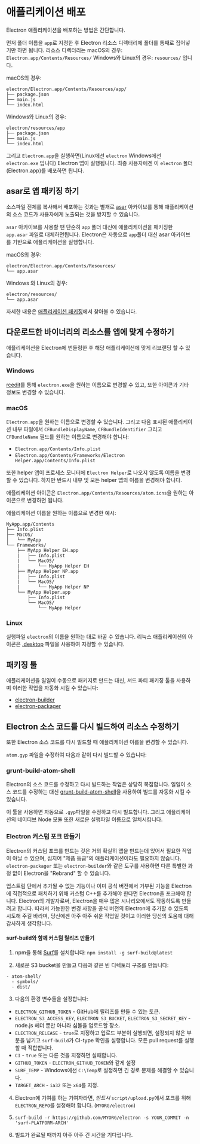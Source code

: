 # 애플리케이션 배포

Electron 애플리케이션을 배포하는 방법은 간단합니다.

먼저 폴더 이름을 `app`로 지정한 후 Electron 리소스 디렉터리에 폴더를 통째로 집어넣기만
하면 됩니다. 리소스 디렉터리는 macOS의 경우: `Electron.app/Contents/Resources/`
Windows와 Linux의 경우: `resources/` 입니다.

macOS의 경우:

```text
electron/Electron.app/Contents/Resources/app/
├── package.json
├── main.js
└── index.html
```

Windows와 Linux의 경우:

```text
electron/resources/app
├── package.json
├── main.js
└── index.html
```

그리고 `Electron.app`을 실행하면(Linux에선 `electron` Windows에선 `electron.exe`
입니다) Electron 앱이 실행됩니다. 최종 사용자에겐 이 `electron` 폴더(Electron.app)를
배포하면 됩니다.

## asar로 앱 패키징 하기

소스파일 전체를 복사해서 배포하는 것과는 별개로 [asar](https://github.com/electron/asar)
아카이브를 통해 애플리케이션의 소스 코드가 사용자에게 노출되는 것을 방지할 수 있습니다.

`asar` 아카이브를 사용할 땐 단순히 `app` 폴더 대신에 애플리케이션을 패키징한
`app.asar` 파일로 대체하면됩니다. Electron은 자동으로 `app`폴더 대신 asar 아카이브를
기반으로 애플리케이션을 실행합니다.

macOS의 경우:

```text
electron/Electron.app/Contents/Resources/
└── app.asar
```

Windows 와 Linux의 경우:

```text
electron/resources/
└── app.asar
```

자세한 내용은 [애플리케이션 패키징](application-packaging.md)에서 찾아볼 수 있습니다.

## 다운로드한 바이너리의 리소스를 앱에 맞게 수정하기

애플리케이션을 Electron에 번들링한 후 해당 애플리케이션에 맞게 리브랜딩 할 수 있습니다.

### Windows

[rcedit](https://github.com/atom/rcedit)를 통해 `electron.exe`을 원하는 이름으로
변경할 수 있고, 또한 아이콘과 기타 정보도 변경할 수 있습니다.

### macOS

`Electron.app`을 원하는 이름으로 변경할 수 있습니다. 그리고 다음 표시된 애플리케이션
내부 파일에서 `CFBundleDisplayName`, `CFBundleIdentifier` 그리고 `CFBundleName`
필드를 원하는 이름으로 변경해야 합니다:

* `Electron.app/Contents/Info.plist`
* `Electron.app/Contents/Frameworks/Electron Helper.app/Contents/Info.plist`

또한 helper 앱이 프로세스 모니터에 `Electron Helper`로 나오지 않도록 이름을
변경할 수 있습니다. 하지만 반드시 내부 및 모든 helper 앱의 이름을 변경해야 합니다.

애플리케이션 아이콘은 `Electron.app/Contents/Resources/atom.icns`을 원하는
아이콘으로 변경하면 됩니다.

애플리케이션 이름을 원하는 이름으로 변경한 예시:

```
MyApp.app/Contents
├── Info.plist
├── MacOS/
│   └── MyApp
└── Frameworks/
    ├── MyApp Helper EH.app
    |   ├── Info.plist
    |   └── MacOS/
    |       └── MyApp Helper EH
    ├── MyApp Helper NP.app
    |   ├── Info.plist
    |   └── MacOS/
    |       └── MyApp Helper NP
    └── MyApp Helper.app
        ├── Info.plist
        └── MacOS/
            └── MyApp Helper
```

### Linux

실행파일 `electron`의 이름을 원하는 대로 바꿀 수 있습니다. 리눅스 애플리케이션의
아이콘은 [.desktop](https://developer.gnome.org/integration-guide/stable/desktop-files.html.en)
파일을 사용하여 지정할 수 있습니다.

## 패키징 툴

애플리케이션을 일일이 수동으로 패키지로 만드는 대신, 서드 파티 패키징 툴을 사용하며
이러한 작업을 자동화 시킬 수 있습니다:

* [electron-builder](https://github.com/electron-userland/electron-builder)
* [electron-packager](https://github.com/electron-userland/electron-packager)

## Electron 소스 코드를 다시 빌드하여 리소스 수정하기

또한 Electron 소스 코드를 다시 빌드할 때 애플리케이션 이름을 변경할 수 있습니다.

`atom.gyp` 파일을 수정하여 다음과 같이 다시 빌드할 수 있습니다:

### grunt-build-atom-shell

Electron의 소스 코드를 수정하고 다시 빌드하는 작업은 상당히 복잡합니다. 일일이
소스 코드를 수정하는 대신 [grunt-build-atom-shell](https://github.com/paulcbetts/grunt-build-atom-shell)을
사용하여 빌드를 자동화 시킬 수 있습니다.

이 툴을 사용하면 자동으로 `.gyp`파일을 수정하고 다시 빌드합니다. 그리고 애플리케이션의
네이티브 Node 모듈 또한 새로운 실행파일 이름으로 일치시킵니다.

### Electron 커스텀 포크 만들기

Electron의 커스텀 포크를 만드는 것은 거의 확실히 앱을 만드는데 있어서 필요한 작업이
아닐 수 있으며, 심지어 "제품 등급"의 애플리케이션이라도 필요하지 않습니다.
`electron-packager` 또는 `electron-builder`와 같은 도구를 사용하면 다른 특별한
과정 없이 Electron을 "Rebrand" 할 수 있습니다.

업스트림 단에서 추가될 수 없는 기능이나 이미 공식 버전에서 거부된 기능을 Electron에
직접적으로 패치하기 위해 커스텀 C++를 추가해야 한다면 Electron을 포크해야 합니다.
Electron의 개발자로써, Electron을 매우 많은 시나리오에서도 작동하도록 만들려고
합니다. 따라서 가능한한 변경 사항을 공식 버전의 Electron에 추가할 수 있도록 시도해
주길 바라며, 당신에겐 아주 아주 쉬운 작업일 것이고 이러한 당신의 도움에 대해 감사하게
생각합니다.

#### surf-build와 함께 커스텀 릴리즈 만들기

1. npm을 통해 [Surf](https://github.com/surf-build/surf)를 설치합니다:
  `npm install -g surf-build@latest`

2. 새로운 S3 bucket을 만들고 다음과 같은 빈 디렉토리 구조를 만듭니다:

```
- atom-shell/
  - symbols/
  - dist/
```

3. 다음의 환경 변수들을 설정합니다:

  * `ELECTRON_GITHUB_TOKEN` - GitHub에 릴리즈를 만들 수 있는 토큰.
  * `ELECTRON_S3_ACCESS_KEY`, `ELECTRON_S3_BUCKET`, `ELECTRON_S3_SECRET_KEY` -
    node.js 헤더 뿐만 아니라 심볼을 업로드할 장소.
  * `ELECTRON_RELEASE` - `true`로 지정하고 업로드 부분이 실행되면, 설정되지 않은
    부분을 남기고 `surf-build`가 CI-type 확인을 실행합니다. 모든 pull request를
    실행할 때 적합합니다.
  * `CI` - `true` 또는 다른 것을 지정하면 실패합니다.
  * `GITHUB_TOKEN` -  `ELECTRON_GITHUB_TOKEN`와 같게 설정
  * `SURF_TEMP` - Windows에선 `C:\Temp`로 설정하면 긴 경로 문제를 해결할 수 있습니다.
  * `TARGET_ARCH` - `ia32` 또는 `x64`를 지정.

4. Electron에 기여를 하는 기여자라면, _반드시_ `script/upload.py`에서 포크를 위해
  `ELECTRON_REPO`를 설정해야 합니다. (`MYORG/electron`)

5. `surf-build -r https://github.com/MYORG/electron -s YOUR_COMMIT -n 'surf-PLATFORM-ARCH'`

6. 빌드가 완료될 때까지 아주 아주 긴 시간을 기다립니다.
